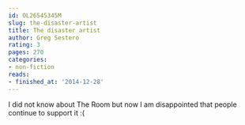 ```yaml
---
id: OL26545345M
slug: the-disaster-artist
title: The disaster artist
author: Greg Sestero
rating: 3
pages: 270
categories:
- non-fiction
reads:
- finished_at: '2014-12-28'
---
```

I did not know about The Room but now I am disappointed that people continue to support it :(
